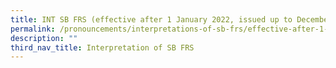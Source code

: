 ```yaml
---
title: INT SB FRS (effective after 1 January 2022, issued up to December 2022)
permalink: /pronouncements/interpretations-of-sb-frs/effective-after-1-january-2022-issued-up-to-december-2022/
description: ""
third_nav_title: Interpretation of SB FRS
---
```





